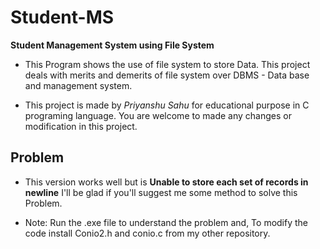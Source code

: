 # Student-MS

**Student Management System using File System**

- This Program shows the use of file system to store
  Data. This project deals with merits and demerits of file system
  over DBMS - Data base and management system.

- This project is made by *Priyanshu Sahu* for educational purpose 
  in C programing language. You are welcome to made any changes or modification 
  in this project. 
 
 ## Problem
- This version works well but is **Unable to store each set of records in newline**
  I'll be glad if you'll suggest me some method to solve this Problem.

- Note: Run the .exe file to understand the problem and, To modify the code install Conio2.h and conio.c 
       from my other repository.
